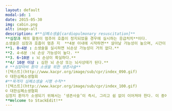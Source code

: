 ```yaml
---
layout: default
modal-id: 1
date: 2015-05-30
img: cabin.png
alt: image-alt
description: #**심폐소생술[cardiopulmonary resuscitation]**
**심장과 폐의 활동이 멈추어 호흡이 정지되었을 경우에 실시하는 응급처치**이다. 
소생술은 심장과 호흡이 멈춘 지  **4분 이내에 시작하면** 살아날 가능성이 높으며, 시간이 갈수록 뇌가 손상되어 사망하게 된다. 시간에 따른 환자의 상태는 다음과 같다.
**1. 0~4분 : 소생술을 실시하면 뇌손상 가능성이 거의 없다.**
**2. 4~6분 :뇌 손상 가능성이 높다. **
**3. 6~10분 : 뇌 손상이 확실하다.** 
**4/ 10분 이상 : 심한 뇌 손상 또는 뇌사상태가 된다.**
# **심장마비 환자 소생을 위한 생존사슬**
![텍스트](http://www.kacpr.org/image/sub/cpr/index_090.gif)
© 대한심폐소생협회
#**목격자 심폐소생술 시행 수칙**
![텍스트](http://www.kacpr.org/image/sub/cpr/index_100.gif)
© 대한심폐소생협회
심정지 환자가 소생되기 위해서는 ‘생존사슬’이 즉시, 그리고 쉼 없이 이어져야 한다. 이 중에서 **‘효과적 전문소생술’, ‘통합적 심정지 후 치료’를 제외한 앞의 3가지 사슬은 심정지가 발생한 현장에서 목격자에 의해 시행되므로, 심정지 환자의 생존은 이를 발견한 목격자에 의해 좌우된다.
**Welcome to StackEdit!**
---
```



